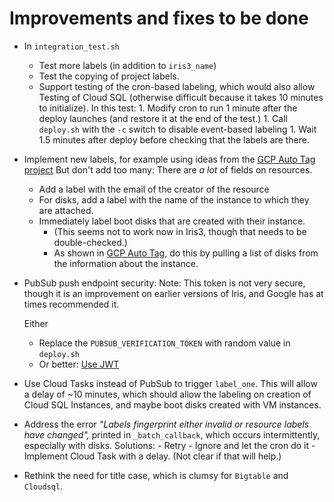 # Improvements and fixes to be done


* In `integration_test.sh`
    - Test more labels (in addition to `iris3_name`)
    - Test the copying of project labels.
    - Support testing of the cron-based labeling, which would also allow Testing of Cloud SQL 
    (otherwise difficult because it takes 10 minutes to initialize). 
    In this test:
            1.  Modify cron to run 1 minute after the deploy launches (and restore it at the end
            of the test.) 
            1. Call `deploy.sh` with the `-c` switch to disable event-based labeling
            1. Wait 1.5 minutes after deploy before checking that the labels are there.
        
* Implement  new labels, for example using ideas from the [GCP Auto Tag project](https://github.com/doitintl/gcp-auto-tag/)
But don't add too many: There are *a lot* of fields on resources.
    - Add a label with the email of the creator of the resource
    - For disks, add a label with the name of the instance to which 
    they are attached.
    - Immediately label boot disks that are created with their instance. 
        * (This seems not to work now in Iris3, though that needs to be double-checked.)
        * As shown in [GCP Auto Tag](https://github.com/doitintl/gcp-auto-tag/blob/main/main.py), do this by pulling a list of
        disks from the information about the instance.

* PubSub push endpoint security:
  Note: This token is not very secure, though it is an improvement on earlier versions of Iris,
  and Google has at times recommended it.

  Either
    - Replace the `PUBSUB_VERIFICATION_TOKEN` with random value in `deploy.sh`
    - Or better: [Use JWT](https://cloud.google.com/pubsub/docs/push)
* Use Cloud Tasks instead of PubSub to trigger `label_one`. This will allow a delay of ~10 minutes, which should
  allow the labeling on creation of Cloud SQL Instances, and maybe boot disks created with VM instances.
* Address the error *"Labels fingerprint either invalid or resource labels have changed",* printed in `_batch_callback`,
  which occurs intermittently, especially with disks.
    Solutions:
      - Retry
      - Ignore and let the cron do it
      - Implement Cloud Task with a delay. (Not clear if that will help.)
* Rethink the need for title case, which is clumsy for `Bigtable` and `Cloudsql`.